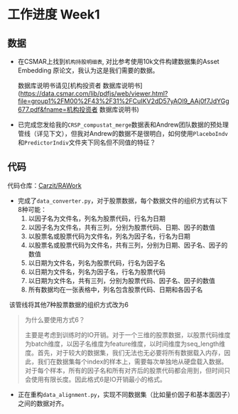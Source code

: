 # 工作进度 Week1



## 数据

- 在CSMAR上找到`机构持股明细表`, 对比参考使用10k文件构建数据集的Asset Embedding 原论文，我认为这是我们需要的数据。

  数据库说明书请见[机构投资者 数据库说明书](https://data.csmar.com/lib/pdfjs/web/viewer.html?file=group1%2FM00%2F43%2F31%2FCuIKV2dD57yAOl9_AAj0f7JdYGg677.pdf&fname=机构投资者 数据库说明书)

- 已完成您发给我的`CRSP_compustat_merge`数据表和Andrew团队数据的预处理管线（详见下文），但我对Andrew的数据不是很明白，如何使用`PlaceboIndv`和`PredictorIndiv`文件夹下同名但不同值的特征？



## 代码

代码仓库：[Carzit/RAWork](https://github.com/Carzit/RAWork)

- 完成了`data_converter.py`，对于股票数据，每个数据文件的组织方式有以下8种可能：
  1. 以因子名为文件名，列名为股票代码，行名为日期
  2. 以因子名为文件名，共有三列，分别为股票代码、日期、因子的数值
  3. 以股票名或股票代码为文件名，列名为因子名，行名为日期
  4. 以股票名或股票代码为文件名，共有三列，分别为日期、因子名、因子的数值
  5. 以日期为文件名，列名为股票代码，行名为因子名
  6. 以日期为文件名，列名为因子名，行名为股票代码
  7. 以日期为文件名，共有三列，分别为股票代码、因子名、因子的数值
  8. 所有数据均在一张表格中，列名包含股票代码、日期和各因子名

​      该管线将其他7种股票数据的组织方式改为6

> 为什么要使用方式6？
>
> 主要是考虑到训练时的IO开销。对于一个三维的股票数据，以股票代码维度为batch维度，以因子名维度为feature维度，以时间维度为seq_length维度。首先，对于较大的数据集，我们无法也无必要将所有数据载入内存，因此，我们在数据集每个index的样本上，需要每次单独地从硬盘载入数据。对于每个样本，所有的因子名和所有对齐后的股票代码都会用到，但时间只会使用有限长度。因此格式6是IO开销最小的格式。

- 正在重构`data_alignment.py`，实现不同数据集（比如量价因子和基本面因子）之间的数据对齐。
